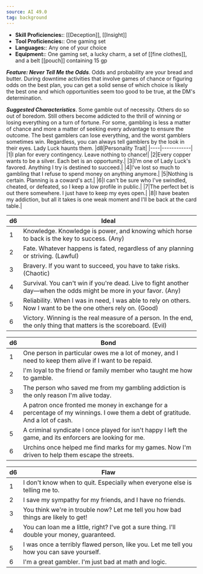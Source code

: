 ```yaml
---
source: AI 49.0
tag: background
---
```



- **Skill Proficiencies:**: [[Deception]], [[Insight]]
- **Tool Proficiencies:**: One gaming set
- **Languages:**: Any one of your choice
- **Equipment:**: One gaming set, a lucky charm, a set of [[fine clothes]], and a belt [[pouch]] containing 15 gp


**_Feature: Never Tell Me the Odds_**. Odds and probability are your bread and butter. During downtime activities that involve games of chance or figuring odds on the best plan, you can get a solid sense of which choice is likely the best one and which opportunities seem too good to be true, at the DM's determination.

**_Suggested Characteristics_**. Some gamble out of necessity. Others do so out of boredom. Still others become addicted to the thrill of winning or losing everything on a turn of fortune. For some, gambling is less a matter of chance and more a matter of seeking every advantage to ensure the outcome. The best gamblers can lose everything, and the worst gamblers sometimes win. Regardless, you can always tell gamblers by the look in their eyes. Lady Luck haunts them.
|d8|Personality Trait|
|----|------------|
|1|I plan for every contingency. Leave nothing to chance!|
|2|Every copper wants to be a silver. Each bet is an opportunity.|
|3|I'm one of Lady Luck's favored. Anything I try is destined to succeed.|
|4|I've lost so much to gambling that I refuse to spend money on anything anymore.|
|5|Nothing is certain. Planning is a coward's act.|
|6|I can't be sure who I've swindled, cheated, or defeated, so I keep a low profile in public.|
|7|The perfect bet is out there somewhere. I just have to keep my eyes open.|
|8|I have beaten my addiction, but all it takes is one weak moment and I'll be back at the card table.|

|d6|Ideal|
|----|------------|
|1|Knowledge. Knowledge is power, and knowing which horse to back is the key to success. (Any)|
|2|Fate. Whatever happens is fated, regardless of any planning or striving. (Lawful)|
|3|Bravery. If you want to succeed, you have to take risks. (Chaotic)|
|4|Survival. You can't win if you're dead. Live to fight another day—when the odds might be more in your favor. (Any)|
|5|Reliability. When I was in need, I was able to rely on others. Now I want to be the one others rely on. (Good)|
|6|Victory. Winning is the real measure of a person. In the end, the only thing that matters is the scoreboard. (Evil)|

|d6|Bond|
|----|------------|
|1|One person in particular owes me a lot of money, and I need to keep them alive if I want to be repaid.|
|2|I'm loyal to the friend or family member who taught me how to gamble.|
|3|The person who saved me from my gambling addiction is the only reason I'm alive today.|
|4|A patron once fronted me money in exchange for a percentage of my winnings. I owe them a debt of gratitude. And a lot of cash.|
|5|A criminal syndicate I once played for isn't happy I left the game, and its enforcers are looking for me.|
|6|Urchins once helped me find marks for my games. Now I'm driven to help them escape the streets.|

|d6|Flaw|
|----|------------|
|1|I don't know when to quit. Especially when everyone else is telling me to.|
|2|I save my sympathy for my friends, and I have no friends.|
|3|You think we're in trouble now? Let me tell you how bad things are likely to get!|
|4|You can loan me a little, right? I've got a sure thing. I'll double your money, guaranteed.|
|5|I was once a terribly flawed person, like you. Let me tell you how you can save yourself.|
|6|I'm a great gambler. I'm just bad at math and logic.|

